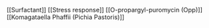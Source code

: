[[Surfactant]]
[[Stress response]]
[[O-propargyl-puromycin (Opp)]]
[[Komagataella Phaffii (Pichia Pastoris)]]
